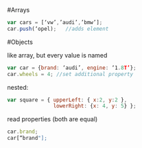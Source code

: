 #Arrays

```js
var cars = [‘vw’,’audi’,’bmw’];
car.push(‘opel);   //adds element
```

#Objects

like array, but every value is named

```js
var car = {brand: ‘audi’, engine: ‘1.8T’};
car.wheels = 4; //set additional property
````

nested:

```js
var square = { upperLeft: { x:2, y:2 },
			   lowerRight: {x: 4, y: 5} };
```

read properties (both are equal)

```js
car.brand;
car[“brand"];
```